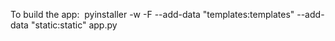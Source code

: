 To build the app:
 pyinstaller -w -F --add-data "templates:templates" --add-data "static:static" app.py
